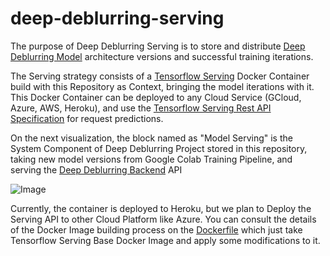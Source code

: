 # deep-deblurring-serving
The purpose of Deep Deblurring Serving is to store and distribute [Deep Deblurring Model](https://github.com/ElPapi42/deep-deblurring-model) architecture versions and successful training iterations.

The Serving strategy consists of a [Tensorflow Serving](https://www.tensorflow.org/tfx/guide/serving) Docker Container build with this Repository as Context, bringing the model iterations with it. This Docker Container can be deployed to any Cloud Service (GCloud, Azure, AWS, Heroku), and use the [Tensorflow Serving Rest API Specification](https://www.tensorflow.org/tfx/serving/api_rest) for request predictions.

On the next visualization, the block named as "Model Serving" is the System Component of Deep Deblurring Project stored in this repository, taking new model versions from Google Colab Training Pipeline, and serving the [Deep Deblurring Backend](https://github.com/ElPapi42/deep-deblurring-backend) API

![Image](https://github.com/ElPapi42/deep-deblurring-serving/blob/master/SystemArchitecture.png "Arch")

Currently, the container is deployed to Heroku, but we plan to Deploy the Serving API to other Cloud Platform like Azure. You can consult the details of the Docker Image building process on the [Dockerfile](https://github.com/ElPapi42/deep-deblurring-serving/blob/master/Dockerfile) which just take Tensorflow Serving Base Docker Image and apply some modifications to it.
